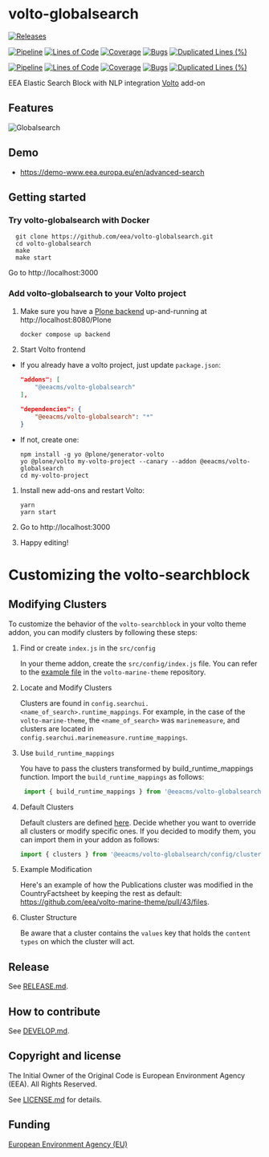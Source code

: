 # volto-globalsearch

[![Releases](https://img.shields.io/github/v/release/eea/volto-globalsearch)](https://github.com/eea/volto-globalsearch/releases)

[![Pipeline](https://ci.eionet.europa.eu/buildStatus/icon?job=volto-addons%2Fvolto-globalsearch%2Fmaster&subject=master)](https://ci.eionet.europa.eu/view/Github/job/volto-addons/job/volto-globalsearch/job/master/display/redirect)
[![Lines of Code](https://sonarqube.eea.europa.eu/api/project_badges/measure?project=volto-globalsearch-master&metric=ncloc)](https://sonarqube.eea.europa.eu/dashboard?id=volto-globalsearch-master)
[![Coverage](https://sonarqube.eea.europa.eu/api/project_badges/measure?project=volto-globalsearch-master&metric=coverage)](https://sonarqube.eea.europa.eu/dashboard?id=volto-globalsearch-master)
[![Bugs](https://sonarqube.eea.europa.eu/api/project_badges/measure?project=volto-globalsearch-master&metric=bugs)](https://sonarqube.eea.europa.eu/dashboard?id=volto-globalsearch-master)
[![Duplicated Lines (%)](https://sonarqube.eea.europa.eu/api/project_badges/measure?project=volto-globalsearch-master&metric=duplicated_lines_density)](https://sonarqube.eea.europa.eu/dashboard?id=volto-globalsearch-master)

[![Pipeline](https://ci.eionet.europa.eu/buildStatus/icon?job=volto-addons%2Fvolto-globalsearch%2Fdevelop&subject=develop)](https://ci.eionet.europa.eu/view/Github/job/volto-addons/job/volto-globalsearch/job/develop/display/redirect)
[![Lines of Code](https://sonarqube.eea.europa.eu/api/project_badges/measure?project=volto-globalsearch-develop&metric=ncloc)](https://sonarqube.eea.europa.eu/dashboard?id=volto-globalsearch-develop)
[![Coverage](https://sonarqube.eea.europa.eu/api/project_badges/measure?project=volto-globalsearch-develop&metric=coverage)](https://sonarqube.eea.europa.eu/dashboard?id=volto-globalsearch-develop)
[![Bugs](https://sonarqube.eea.europa.eu/api/project_badges/measure?project=volto-globalsearch-develop&metric=bugs)](https://sonarqube.eea.europa.eu/dashboard?id=volto-globalsearch-develop)
[![Duplicated Lines (%)](https://sonarqube.eea.europa.eu/api/project_badges/measure?project=volto-globalsearch-develop&metric=duplicated_lines_density)](https://sonarqube.eea.europa.eu/dashboard?id=volto-globalsearch-develop)

EEA Elastic Search Block with NLP integration [Volto](https://github.com/plone/volto) add-on

## Features

![Globalsearch](https://raw.githubusercontent.com/eea/volto-globalsearch/master/docs/volto-globalsearch.gif)

## Demo

- https://demo-www.eea.europa.eu/en/advanced-search

## Getting started

### Try volto-globalsearch with Docker

      git clone https://github.com/eea/volto-globalsearch.git
      cd volto-globalsearch
      make
      make start

Go to http://localhost:3000

### Add volto-globalsearch to your Volto project

1. Make sure you have a [Plone backend](https://plone.org/download) up-and-running at http://localhost:8080/Plone

   ```Bash
   docker compose up backend
   ```

1. Start Volto frontend

* If you already have a volto project, just update `package.json`:

   ```JSON
   "addons": [
       "@eeacms/volto-globalsearch"
   ],

   "dependencies": {
       "@eeacms/volto-globalsearch": "*"
   }
   ```

* If not, create one:

   ```
   npm install -g yo @plone/generator-volto
   yo @plone/volto my-volto-project --canary --addon @eeacms/volto-globalsearch
   cd my-volto-project
   ```

1. Install new add-ons and restart Volto:

   ```
   yarn
   yarn start
   ```

1. Go to http://localhost:3000

1. Happy editing!

# Customizing the volto-searchblock

## Modifying Clusters

To customize the behavior of the `volto-searchblock` in your volto theme addon, you can modify clusters by following these steps:

 1. Find or create `index.js` in the `src/config`

      In your theme addon, create the `src/config/index.js` file. You can refer to the [example file](https://github.com/eea/volto-marine-theme/blob/eea-design/src/config/index.js) in the `volto-marine-theme` repository.

2. Locate and Modify Clusters

   Clusters are found in `config.searchui.<name_of_search>.runtime_mappings`. For example, in the case of the `volto-marine-theme`, the `<name_of_search>` was `marinemeasure`, and clusters are located in `config.searchui.marinemeasure.runtime_mappings`.

3. Use `build_runtime_mappings`
   
   You have to pass the clusters transformed by build_runtime_mappings function. Import the `build_runtime_mappings` as follows:

     ```javascript
      import { build_runtime_mappings } from '@eeacms/volto-globalsearch/utils';
     ```
5. Default Clusters

   Default clusters are defined [here](https://github.com/eea/volto-globalsearch/blob/master/src/config/clusters.js). Decide whether you want to override all clusters or modify specific ones.
   If you decided to modify them, you can import them in your addon as follows:
   ```javascript
   import { clusters } from '@eeacms/volto-globalsearch/config/clusters';
   ```

6. Example Modification

   Here's an example of how the Publications cluster was modified in the CountryFactsheet by keeping the rest as default: https://github.com/eea/volto-marine-theme/pull/43/files.

7. Cluster Structure

   Be aware that a cluster contains the `values` key that holds the `content types` on which the cluster will act.

## Release

See [RELEASE.md](https://github.com/eea/volto-globalsearch/blob/master/RELEASE.md).

## How to contribute

See [DEVELOP.md](https://github.com/eea/volto-globalsearch/blob/master/DEVELOP.md).

## Copyright and license

The Initial Owner of the Original Code is European Environment Agency (EEA).
All Rights Reserved.

See [LICENSE.md](https://github.com/eea/volto-globalsearch/blob/master/LICENSE.md) for details.

## Funding

[European Environment Agency (EU)](http://eea.europa.eu)
